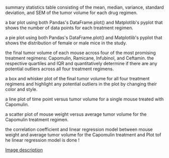 summary statistics table consisting of the mean, median, variance, standard deviation, and SEM of the tumor volume for each drug regimen.


a bar plot using both Pandas's DataFrame.plot() and Matplotlib's pyplot that shows the number of data points for each treatment regimen.


a pie plot using both Pandas's DataFrame.plot() and Matplotlib's pyplot that shows the distribution of female or male mice in the study.


the final tumor volume of each mouse across four of the most promising treatment regimens: Capomulin, Ramicane, Infubinol, and Ceftamin. 
the respective quartiles and IQR and quantitatively determine if there are any potential outliers across all four treatment regimens.

a box and whisker plot of the final tumor volume for all four treatment regimens and highlight any potential outliers in the plot by changing their color and style.

a line plot of time point versus tumor volume for a single mouse treated with Capomulin.

a scatter plot of mouse weight versus average tumor volume for the Capomulin treatment regimen.


the correlation coefficient and linear regression model between mouse weight and average tumor volume for the Capomulin treatment and  Plot tof he linear regression model is done !


[Image description](https://github.com/kameswari609/MATPLOTLIB-CHALLENGE-UCSD/blob/master/Laboratory%20(1).jpg)

